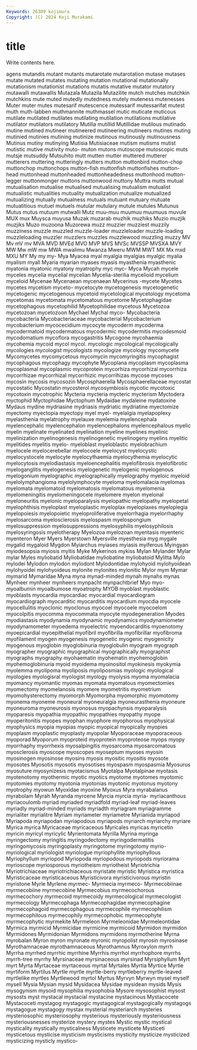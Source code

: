 ```yaml
---
Keywords: 26389 kojimura
Copyright: (C) 2024 Koji Murakami
---
```


# title

Write contents here.



agens mutandis mutant mutants mutarotate mutarotation mutase mutases mutate
mutated mutates mutating mutation mutational mutationally mutationism mutationist mutations mutatis
mutative mutator mutatory mutawalli mutawallis Mutazala Mutazila Mutazilite mutch mutches
mutchkin mutchkins mute muted mutedly mutedness mutely muteness mutenesses Muter
muter mutes mutesarif mutescence mutessarif mutessarifat mutest muth muth-labben muthmannite
muthmassel mutic muticate muticous mutilate mutilated mutilates mutilating mutilation mutilations
mutilative mutilator mutilators mutilatory Mutilla mutillid Mutillidae mutilous mutinado mutine
mutined mutineer mutineered mutineering mutineers mutines muting mutinied mutinies mutining
mutinize mutinous mutinously mutinousness Mutinus mutiny mutinying Mutisia Mutisiaceae mutism
mutisms mutist mutistic mutive mutivity muto- muton mutons mutoscope mutoscopic
muts mutsje mutsuddy Mutsuhito mutt mutten mutter muttered mutterer mutterers
muttering mutteringly mutters mutton muttonbird mutton-chop muttonchop muttonchops mutton-fish muttonfish
muttonfishes mutton-head muttonhead muttonheaded muttonheadedness muttonhood mutton-legger muttonmonger muttons muttonwood
muttony Muttra mutts mutual mutualisation mutualise mutualised mutualising mutualism mutualist
mutualistic mutualities mutuality mutualization mutualize mutualized mutualizing mutually mutualness mutuals
mutuant mutuary mutuate mutuatitious mutuel mutuels mutular mutulary mutule mutules
Mutunus Mutus mutus mutuum mutwalli Mutz muu-muu muumuu muumuus muvule
MUX mux Muysca muyusa Muzak muzarab muzhik muzhiks Muzio muzjik
muzjiks Muzo muzoona Muzorewa muzz muzzier muzziest muzzily muzziness muzzle
muzzled muzzle-loader muzzleloader muzzle-loading muzzleloading muzzler muzzlers muzzles muzzlewood muzzling
muzzy MV Mv mV mv MVA MVD MVEd MVO MVP
MVS MVSc MVSSP MVSXA MVY MW Mw mW mw MWA
mwalimu Mwanza Mweru MWM MWT MX Mx mxd MXU MY
My my my- Mya Myacea myal myalgia myalgias myalgic myalia
myalism myall Myaria myarian myases myasis myasthenia myasthenic myatonia myatonic
myatony myatrophy myc myc- Myca Mycah mycele myceles mycelia mycelial
mycelian Mycelia-sterilia mycelioid mycelium myceloid Mycenae Mycenaean mycenaean Mycerinus -mycete
Mycetes mycetes mycetism myceto- mycetocyte mycetogenesis mycetogenetic mycetogenic mycetogenous mycetoid
mycetological mycetology mycetoma mycetomas mycetomata mycetomatous mycetome Mycetophagidae mycetophagous mycetophilid
Mycetophilidae mycetous Mycetozoa mycetozoan mycetozoon Mychael Mychal myco- Mycobacteria mycobacteria
Mycobacteriaceae mycobacterial Mycobacterium mycobacterium mycocecidium mycocyte mycoderm mycoderma mycodermatoid mycodermatous
mycodermic mycodermitis mycodesmoid mycodomatium mycoflora mycogastritis Mycogone mycohaemia mycohemia mycoid
mycol mycol. mycologic mycological mycologically mycologies mycologist mycologists mycologize mycology
mycomycete Mycomycetes mycomycetous mycomycin mycomyringitis mycophagist mycophagous mycophagy mycophyte Mycoplana
mycoplasm mycoplasma mycoplasmal mycoplasmic mycoprotein mycorhiza mycorhizal mycorrhiza mycorrhizae mycorrhizal
mycorrhizic mycorrihizas mycose mycoses mycosin mycosis mycosozin Mycosphaerella Mycosphaerellaceae mycostat
mycostatic Mycostatin mycosterol mycosymbiosis mycotic mycotoxic mycotoxin mycotrophic Mycteria mycteria
mycteric mycterism Myctodera myctophid Myctophidae Myctophum Mydaidae mydaleine mydatoxine Mydaus
mydine mydriasine mydriasis mydriatic mydriatine myectomize myectomy myectopia myectopy myel
myel- myelalgia myelapoplexy myelasthenia myelatrophy myelauxe myelemia myelencephala myelencephalic myelencephalon
myelencephalons myelencephalous myelic myelin myelinate myelinated myelination myeline myelines myelinic
myelinization myelinogenesis myelinogenetic myelinogeny myelins myelitic myelitides myelitis myelo- myeloblast
myeloblastic myelobrachium myelocele myelocerebellar myelocoele myelocyst myelocystic myelocystocele myelocyte myelocythaemia
myelocythemia myelocytic myelocytosis myelodiastasis myeloencephalitis myelofibrosis myelofibrotic myeloganglitis myelogenesis myelogenetic
myelogenic myelogenous myelogonium myelographic myelographically myelography myeloic myeloid myelolymphangioma myelolymphocyte
myeloma myelomalacia myelomas myelomata myelomatoid myelomatosis myelomatous myelomenia myelomeningitis myelomeningocele
myelomere myelon myelonal myeloneuritis myelonic myeloparalysis myelopathic myelopathy myelopetal myelophthisis
myeloplast myeloplastic myeloplax myeloplaxes myeloplegia myelopoiesis myelopoietic myeloproliferative myelorrhagia myelorrhaphy
myelosarcoma myelosclerosis myelospasm myelospongium myelosuppression myelosuppressions myelosyphilis myelosyphilosis myelosyringosis myelotherapy
Myelozoa myelozoan myentasis myenteric myenteron Myer Myers Myerstown Myersville myesthesia
myg mygale mygalid mygaloid Mygdon Myiarchus myiases myiasis myiferous Myingyan
myiodesopsia myiosis myitis Myke Mykerinos mykiss Mylan Mylander Mylar mylar
Myles myliobatid Myliobatidae myliobatine myliobatoid Mylitta Mylo mylodei Mylodon mylodon
mylodont Mylodontidae mylohyoid mylohyoidean mylohyoidei mylohyoideus mylonite mylonites mylonitic Mylor
mym Mymar mymarid Mymaridae Myna myna mynad-minded mynah mynahs mynas
Mynheer mynheer mynheers mynpacht mynpachtbrief Myo myo- myoalbumin myoalbumose myoatrophy
MYOB myoblast myoblastic myoblasts myocardia myocardiac myocardial myocardiogram myocardiograph myocarditic
myocarditis myocardium myocdia myocele myocellulitis myoclonic myoclonus myocoel myocoele myocoelom
myocolpitis myocomma myocommata myocyte myodegeneration Myodes myodiastasis myodynamia myodynamic myodynamics
myodynamiometer myodynamometer myoedema myoelectric myoendocarditis myoenotomy myoepicardial myoepithelial myofibril myofibrilla
myofibrillar myofibroma myofilament myogen myogenesis myogenetic myogenic myogenicity myogenous myoglobin
myoglobinuria myoglobulin myogram myograph myographer myographic myographical myographically myographist myographs
myography myohaematin myohematin myohemoglobin myohemoglobinuria myoid myoidema myoinositol myokinesis myokymia
myolemma myolipoma myoliposis myoliposmias myologic myological myologies myologisral myologist myology
myolysis myoma myomalacia myomancy myomantic myomas myomata myomatous myomectomies myomectomy
myomelanosis myomere myometritis myometrium myomohysterectomy myomorph Myomorpha myomorphic myomotomy myonema
myoneme myoneural myoneuralgia myoneurasthenia myoneure myoneuroma myoneurosis myonosus myopachynsis myoparalysis
myoparesis myopathia myopathic myopathies myopathy myope myoperitonitis myopes myophan myophore
myophorous myophysical myophysics myopia myopias myopic myopical myopically myopies myoplasm
myoplastic myoplasty myopolar Myoporaceae myoporaceous myoporad Myoporum myoproteid myoprotein myoproteose
myops myopy myorrhaphy myorrhexis myosalpingitis myosarcoma myosarcomatous myosclerosis myoscope myoscopes
myoseptum myoses myosin myosinogen myosinose myosins myosis myositic myositis myosote
myosotes Myosotis myosotis myosotises myospasm myospasmia Myosurus myosuture myosynizesis myotacismus
Myotalpa Myotalpinae myotasis myotenotomy myothermic myotic myotics myotome myotomes myotomic
myotomies myotomy myotonia myotonias myotonic myotonus myotony myotrophy myowun Myoxidae
myoxine Myoxus Myra myrabalanus myrabolam Myrah Myranda myrcene Myrcia myrcia
myria- myriacanthous myriacoulomb myriad myriaded myriadfold myriad-leaf myriad-leaves myriadly myriad-minded
myriads myriadth myriagram myriagramme myrialiter myrialitre Myriam myriameter myriametre Myrianida
myriapod Myriapoda myriapodan myriapodous myriapods myriarch myriarchy myriare Myrica myrica
Myricaceae myricaceous Myricales myricas myricetin myricin myricyl myricylic Myrientomata Myrilla
Myrina myringa myringectomy myringitis myringodectomy myringodermatitis myringomycosis myringoplasty myringotome myringotomy
myrio- myriological myriologist myriologue myriophyllite myriophyllous Myriophyllum myriopod Myriopoda myriopodous
myriopods myriorama myrioscope myriosporous myriotheism myriotheist Myriotrichia Myriotrichiaceae myriotrichiaceous myristate
myristic Myristica myristica Myristicaceae myristicaceous Myristicivora myristicivorous myristin myristone Myrle
Myrlene myrmec- Myrmecia myrmeco- Myrmecobiinae myrmecobiine myrmecobine Myrmecobius myrmecochorous myrmecochory
myrmecoid myrmecoidy myrmecological myrmecologist myrmecology Myrmecophaga Myrmecophagidae myrmecophagine myrmecophagoid myrmecophagous
myrmecophile myrmecophilism myrmecophilous myrmecophily myrmecophobic myrmecophyte myrmecophytic myrmekite Myrmeleon Myrmeleonidae
Myrmeleontidae Myrmica myrmicid Myrmicidae myrmicine myrmicoid Myrmidon myrmidon Myrmidones Myrmidonian
Myrmidons myrmidons myrmotherine Myrna myrobalan Myron myron myronate myronic myropolist
myrosin myrosinase Myrothamnaceae myrothamnaceous Myrothamnus Myroxylon myrrh Myrrha myrrhed myrrhic
myrrhine Myrrhis myrrhol myrrhophore myrrhs myrrh-tree myrrhy Myrsinaceae myrsinaceous myrsinad
Myrsiphyllum Myrt myrt Myrta Myrtaceae myrtaceous myrtal Myrtales Myrtia Myrtice
Myrtie myrtiform Myrtilus Myrtle myrtle myrtle-berry myrtleberry myrtle-leaved myrtlelike myrtles
Myrtlewood myrtol Myrtus Myrvyn Myrwyn mysel myself mysell Mysia Mysian
mysid Mysidacea Mysidae mysidean mysids Mysis mysogynism mysoid mysophilia mysophobia
Mysore mysosophist mysost mysosts myst mystacal mystacial mystacine mystacinous Mystacocete
Mystacoceti mystagog mystagogic mystagogical mystagogically mystagogs mystagogue mystagogy mystax mysterial
mysteriarch mysteries mysteriosophic mysteriosophy mysterious mysteriously mysteriousness mysteriousnesses mysterize mystery
mystes Mystic mystic mystical mysticality mystically mysticalness Mysticete mysticete Mysticeti
mysticetous mysticise mysticism mysticisms mysticity mysticize mysticized mysticizing mysticly mystico-
